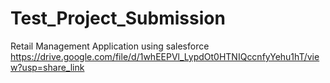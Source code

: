 # Test_Project_Submission
Retail Management Application using salesforce
https://drive.google.com/file/d/1whEEPVl_LypdOt0HTNIQccnfyYehu1hT/view?usp=share_link
